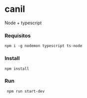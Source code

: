 # canil
Node + typescript

### Requisitos
`npm i -g nodemon typescript ts-node`

### Install
`npm install`

### Run
` npm run start-dev`